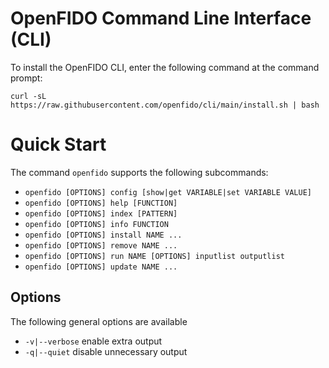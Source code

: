 # OpenFIDO Command Line Interface (CLI)

To install the OpenFIDO CLI, enter the following command at the command prompt:

~~~
curl -sL https://raw.githubusercontent.com/openfido/cli/main/install.sh | bash
~~~

# Quick Start

The command `openfido` supports the following subcommands:

* `openfido [OPTIONS] config [show|get VARIABLE|set VARIABLE VALUE]`
* `openfido [OPTIONS] help [FUNCTION]`
* `openfido [OPTIONS] index [PATTERN]`
* `openfido [OPTIONS] info FUNCTION`
* `openfido [OPTIONS] install NAME ...`
* `openfido [OPTIONS] remove NAME ...`
* `openfido [OPTIONS] run NAME [OPTIONS] inputlist outputlist`
* `openfido [OPTIONS] update NAME ...`

## Options

The following general options are available

* `-v|--verbose`   enable extra output
* `-q|--quiet`     disable unnecessary output
